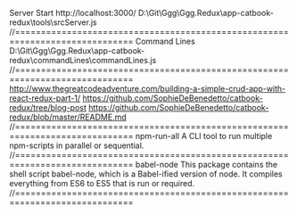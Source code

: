 Server Start
http://localhost:3000/
D:\Git\Ggg\Ggg.Redux\app-catbook-redux\tools\srcServer.js
//=============================================================================
Command Lines
D:\Git\Ggg\Ggg.Redux\app-catbook-redux\commandLines\commandLines.js
//=============================================================================
http://www.thegreatcodeadventure.com/building-a-simple-crud-app-with-react-redux-part-1/
https://github.com/SophieDeBenedetto/catbook-redux/tree/blog-post
https://github.com/SophieDeBenedetto/catbook-redux/blob/master/README.md
//=============================================================================
npm-run-all
A CLI tool to run multiple npm-scripts in parallel or sequential.
//=============================================================================
babel-node
This package contains the shell script babel-node, which is a Babel-ified version of node.
It compiles everything from ES6 to ES5 that is run or required.
//=============================================================================
